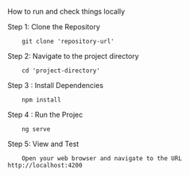 How to run and check things locally

Step 1: Clone the Repository

        git clone 'repository-url'
		
Step 2: Navigate to the project directory

        cd 'project-directory'
		
Step 3 : Install Dependencies  

        npm install
		
Step 4 : Run the Projec

        ng serve
		
Step 5: View and Test

        Open your web browser and navigate to the URL http://localhost:4200
        
        
